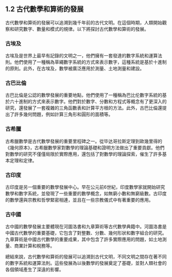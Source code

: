 ## 1.2 古代數學和算術的發展

古代數學和算術的發展可以追溯到幾千年前的古代文明。在這個時期，人類開始觀察和研究數字、數量和模式的規律。以下將探討古代數學和算術的發展。

### 古埃及
古埃及是世界上最早有記錄的文明之一，他們擁有一套發達的數字系統和運算法則。他們使用了一種稱為草繩數字系統的方式來表示數字，這種系統是基於十進制的原則。此外，在古埃及，數學被廣泛應用於測量、土地測量和建設。

### 古巴比倫
古巴比倫是公認的數學發展的重要地點，他們使用了一種稱為巴比伦數字系統的基於六十進制的方式來表示數字。他們對於數字、分數和方程式等概念有了更深入的研究，還發展了一套複雜的三角函數表和計算平方根的方法。此外，古巴比倫還提出了許多幾何問題，例如計算三角形和圓形的面積等。

### 古希臘
古希臘數學是古代數學發展的重要里程碑之一。從毕达哥拉斯定理到歐幾里得的《幾何原本》，古希臘數學家對數學的理論基礎和證明方法做出了重要貢獻。他們對數學的研究不僅僅局限於實際應用，還包括了對數學的理論探索，催生了許多基本定理和定律。

### 古印度
古印度是另一個重要的數學發展中心。早在公元前6世紀，印度數學家就開始研究數學和數字系統，並發現了一些重要的數學概念，如無窮小數和無窮級數。古印度的數學還與宗教和哲學緊密相連，並且在一些宗教儀式中有著重要的應用。

### 古中國
古中國的數學發展主要體現在河圖洛書和九章算術等古代數學典籍中。河圖洛書是中國古代數學的重要基礎，它包含了對整數、分數、幾何形狀和數字組合的研究。九章算術是中國古代數學的重要成果，其中包含了許多實際應用的問題，如土地測量、商業計算和稅務等。

總結來說，古代數學和算術的發展可以追溯到古代文明，不同文明之間存在著不同的數字系統和運算法則。這些發展為以後數學的發展奠定了基礎，並對人類社會的各個領域產生了深遠的影響。